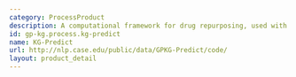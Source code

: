```yaml
---
category: ProcessProduct
description: A computational framework for drug repurposing, used with GP-KG
id: gp-kg.process.kg-predict
name: KG-Predict
url: http://nlp.case.edu/public/data/GPKG-Predict/code/
layout: product_detail
---
```

